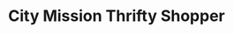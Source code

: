 ---
title: "City Mission Thrifty Shopper"
url: /erie/city-mission-thrifty-shopper/
shop: Gebrauchtwaren
---